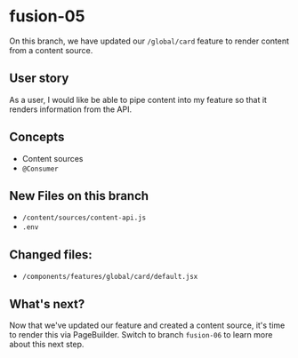 # fusion-05

On this branch, we have updated our `/global/card` feature to render content from a content source.

## User story
As a user, I would like be able to pipe content into my feature so that it renders information from the API.

## Concepts
- Content sources
- `@Consumer`

## New Files on this branch
- `/content/sources/content-api.js`
- `.env`

## Changed files:
- `/components/features/global/card/default.jsx`

## What's next?
Now that we've updated our feature and created a content source, it's time to render this via PageBuilder. Switch to branch `fusion-06` to learn more about this next step.
